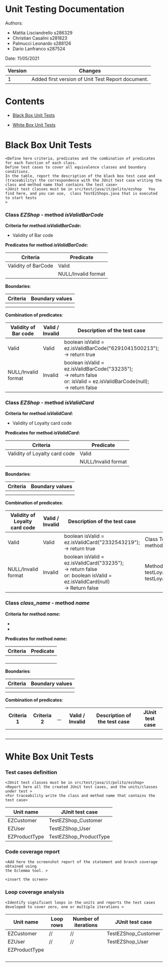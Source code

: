 # Unit Testing Documentation

Authors:
- Mattia Lisciandrello s286329
- Christian Casalini s281823
- Palmucci Leonardo s288126
- Dario Lanfranco s287524

Date: 11/05/2021

| Version | Changes |
| ------- |---------|
| 1 | Added first version of Unit Test Report document. |


# Contents

- [Black Box Unit Tests](#black-box-unit-tests)




- [White Box Unit Tests](#white-box-unit-tests)


# Black Box Unit Tests

    <Define here criteria, predicates and the combination of predicates for each function of each class.
    Define test cases to cover all equivalence classes and boundary conditions.
    In the table, report the description of the black box test case and (traceability) the correspondence with the JUnit test case writing the 
    class and method name that contains the test case>
    <JUnit test classes must be in src/test/java/it/polito/ezshop   You find here, and you can use,  class TestEzShops.java that is executed  
    to start tests
    >

 ### **Class *EZShop* - method *isValidBarCode***



**Criteria for method *isValidBarCode*:**
	

 - Validity of Bar code


**Predicates for method *isValidBarCode*:**


| Criteria                | Predicate |
| ------------------------ | --------- |
| Validity of BarCode       | Valid     |
|                          | NULL/Invalid format    |



**Boundaries**:

| Criteria | Boundary values |
| -------- | --------------- |
|          |                 |
|          |                 |


**Combination of predicates**:


| Validity of Bar code | Valid / Invalid | Description of the test case | JUnit test case |
-------|-------|-------|-------|
|Valid|Valid|  boolean isValid = ez.isValidBarCode("6291041500213"); <br />-> return true| Class TestEZShop_VerifyBarCode, method testBarCode_13digits()|
|NULL/Invalid format|Invalid| boolean isValid = ez.isValidBarCode("33235");<br /> -> return false <br /> or: isValid = ez.isValidBarCode(null);<br /> -> return false|testBarCode_nullInput() and testBarCode_notEnoughDigits()|

### **Class *EZShop* - method *isValidCard***



**Criteria for method *isValidCard*:**


- Validity of Loyalty card code


**Predicates for method *isValidCard*:**


| Criteria                | Predicate |
| ------------------------ | --------- |
| Validity of Loyalty card code     | Valid     |
|                          | NULL/Invalid format    |



**Boundaries**:

| Criteria | Boundary values |
| -------- | --------------- |
|          |                 |
|          |                 |


**Combination of predicates**:


|Validity of Loyalty card code | Valid / Invalid | Description of the test case | JUnit test case |
-------|-------|-------|-------|
|Valid|Valid|  boolean isValid = ez.isValidCard("2332543219"); <br />-> return true| Class TestEZShop_IsValidCard, method testLoyaltyCode_10digits()|
|NULL/Invalid format | Invalid| boolean isValid = ez.isValidCard("33235"); <br /> -> return false <br /> or: boolean isValid = ez.isValidCard(null) <br /> -> Return false| Methods testLoyaltyCode_notEnoughDigits(), testLoyaltyCode_nullInput()|

### **Class *class_name* - method *name***



**Criteria for method *name*:**


-
-





**Predicates for method *name*:**

| Criteria | Predicate |
| -------- | --------- |
|          |           |
|          |           |
|          |           |
|          |           |





**Boundaries**:

| Criteria | Boundary values |
| -------- | --------------- |
|          |                 |
|          |                 |



**Combination of predicates**:


| Criteria 1 | Criteria 2 | ... | Valid / Invalid | Description of the test case | JUnit test case |
|-------|-------|-------|-------|-------|-------|
|||||||
|||||||
|||||||
|||||||
|||||||



# White Box Unit Tests

### Test cases definition
    
    <JUnit test classes must be in src/test/java/it/polito/ezshop>
    <Report here all the created JUnit test cases, and the units/classes under test >
    <For traceability write the class and method name that contains the test case>


| Unit name               | JUnit test case          |
|-------------------------|--------------------------|
| EZCustomer              | TestEZShop_Customer      |
| EZUser                  | TestEZShop_User          |
| EZProductType           | TestEZShop_ProductType   |

### Code coverage report

    <Add here the screenshot report of the statement and branch coverage obtained using
    the Eclemma tool. >

    <insert the screen>

### Loop coverage analysis

    <Identify significant loops in the units and reports the test cases
    developed to cover zero, one or multiple iterations >

|Unit name | Loop rows | Number of iterations | JUnit test case |
|---|---|---|---|
|EZCustomer|//|//|TestEZShop_Customer|
|EZUser|//|//|TestEZShop_User|
|EZProductType||||TestEZShop_ProductType|
||||||
||||||
||||||
||||||



